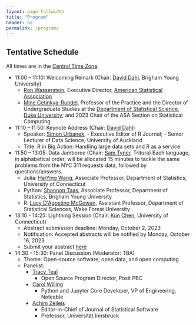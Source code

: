 ```yaml
---
layout: page-fullwidth
title: "Program"
header: no
permalink: /program/
---
```


## Tentative Schedule

All times are in the [Central Time Zone](https://en.wikipedia.org/wiki/Central_Time_Zone).

+ 11:00 – 11:10: Welcoming Remark (Chair: [David Dahl](https://dahl.byu.edu/), Brigham Young University)
    - [Ron Wasserstein](https://www.amstat.org/about-asa/ronald-l-wasserstein),
	Executive Director, [American Statistical Association](https://www.amstat.org/)
    - [Mine Cetinkya-Rundel](https://scholars.duke.edu/person/mine), Professor
      of the Practice and the Director of Undergraduate Studies at the
      [Department of Statistical Science](https://stat.duke.edu/), [Duke University](https://duke.edu/); 
	    and 2023 Chair of the ASA Section on Statistical Computing
+ 11:10 – 11:50: Keynote Address (Chair: [David Dahl](https://dahl.byu.edu/))
    - Speaker: [Simon Urbanek](https://urbanek.info),
	      - Executive Editor of R Journal;
	      - Senior Lecturer of Data Science, University of Auckland
    - Title: R in Big Action: Handling large data sets and R as a service
+ 11:50 – 13:05: Data Jamboree (Chair: [Sam Tyner](https://sctyner.me), Tritura)
    Each language, in alphabetical order, will be allocated 15 minutes to tackle
    the same problems from the NYC 311 requests data, followed by questions/answers.
    - Julia: [HaiYing Wang](https://ossifragus.github.io), Associate Professor,
      Department of Statistics, University of Connecticut
    - Python: [Shannon Taas](https://neeley-tass.byu.edu), Associate Professor, 
	Department of Statistics, Brigham Young University 
    - R: [Lucy D'Agostino McGowan](https://www.lucymcgowan.com/about/), 
	Assistant Professor, Department of Statistical Sciences,  Wake Forest University
+ 13:10 - 14:25: Lightning Session (Chair: [Kun Chen](https://kun-chen.uconn.edu), University of Connecticut)
    - Abstract submission deadline: Monday, October 2, 2023
    - Notification: Accepted abstracts will be notified by Monday, October 16, 2023
    - Submit your abstract [here](https://forms.gle/5ZYbePJtAnsqXqhN7)
+ 14:30 - 15:30: Panel Discussion (Moderator: TBA)
    - Theme: Open-source software, open data, and open computing
    - Panelist:
        + [Tracy Teal](https://www.linkedin.com/in/tracy-teal-059136b/)
            - Open Source Program Director, Posit PBC
        + [Carol Willing](https://www.willingconsulting.com/about/)
            - Python and Jupyter Core Developer, VP of Engineering, Noteable
        + [Achim Zeileis](https://www.zeileis.org)
            - Editor-in-Chief of Journal of Statistical Software
            - Professor, Universität Innsbruck
